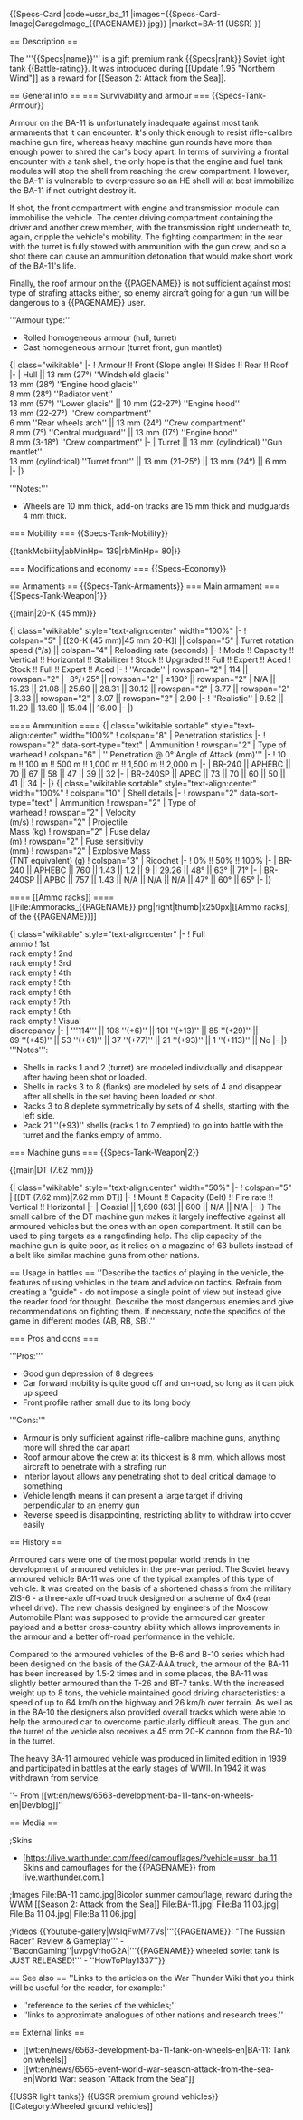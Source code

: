 {{Specs-Card
|code=ussr_ba_11
|images={{Specs-Card-Image|GarageImage_{{PAGENAME}}.jpg}}
|market=BA-11 (USSR)
}}

== Description ==

<!-- ''In the description, the first part should be about the history of the creation and combat usage of the vehicle, as well as its key features. In the second part, tell the reader about the ground vehicle in the game. Insert a screenshot of the vehicle, so that if the novice player does not remember the vehicle by name, he will immediately understand what kind of vehicle the article is talking about.'' -->

The '''{{Specs|name}}''' is a gift premium rank {{Specs|rank}} Soviet light tank {{Battle-rating}}. It was introduced during [[Update 1.95 "Northern Wind"]] as a reward for [[Season 2: Attack from the Sea]].

== General info ==
=== Survivability and armour ===
{{Specs-Tank-Armour}}

<!-- ''Describe armour protection. Note the most well protected and key weak areas. Appreciate the layout of modules as well as the number and location of crew members. Is the level of armour protection sufficient, is the placement of modules helpful for survival in combat? If necessary use a visual template to indicate the most secure and weak zones of the armour.'' The text within these arrows are not to be deleted -->

Armour on the BA-11 is unfortunately inadequate against most tank armaments that it can encounter. It's only thick enough to resist rifle-calibre machine gun fire, whereas heavy machine gun rounds have more than enough power to shred the car's body apart. In terms of surviving a frontal encounter with a tank shell, the only hope is that the engine and fuel tank modules will stop the shell from reaching the crew compartment. However, the BA-11 is vulnerable to overpressure so an HE shell will at best immobilize the BA-11 if not outright destroy it.

If shot, the front compartment with engine and transmission module can immobilise the vehicle. The center driving compartment containing the driver and another crew member, with the transmission right underneath to, again, cripple the vehicle's mobility. The fighting compartment in the rear with the turret is fully stowed with ammunition with the gun crew, and so a shot there can cause an ammunition detonation that would make short work of the BA-11's life.

Finally, the roof armour on the {{PAGENAME}} is not sufficient against most type of strafing attacks either, so enemy aircraft going for a gun run will be dangerous to a {{PAGENAME}} user.

'''Armour type:'''

- Rolled homogeneous armour (hull, turret)
- Cast homogeneous armour (turret front, gun mantlet)

{| class="wikitable"
|-
! Armour !! Front (Slope angle) !! Sides !! Rear !! Roof
|-
| Hull || 13 mm (27°) ''Windshield glacis'' <br> 13 mm (28°) ''Engine hood glacis'' <br> 8 mm (28°) ''Radiator vent'' <br> 13 mm (57°) ''Lower glacis'' || 10 mm (22-27°) ''Engine hood'' <br> 13 mm (22-27°) ''Crew compartment'' <br> 6 mm ''Rear wheels arch'' || 13 mm (24°) ''Crew compartment'' <br> 8 mm (7°) ''Central mudguard'' || 13 mm (17°) ''Engine hood'' <br> 8 mm (3-18°) ''Crew compartment''
|-
| Turret || 13 mm (cylindrical) ''Gun mantlet'' <br> 13 mm (cylindrical) ''Turret front'' || 13 mm (21-25°) || 13 mm (24°) || 6 mm
|-
|}

'''Notes:'''

- Wheels are 10 mm thick, add-on tracks are 15 mm thick and mudguards 4 mm thick.

=== Mobility ===
{{Specs-Tank-Mobility}}

<!-- ''Write about the mobility of the ground vehicle. Estimate the specific power and manoeuvrability, as well as the maximum speed forwards and backwards.'' -->

{{tankMobility|abMinHp= 139|rbMinHp= 80|<!--AoAweight=(optional) -->}}

=== Modifications and economy ===
{{Specs-Economy}}

== Armaments ==
{{Specs-Tank-Armaments}}
=== Main armament ===
{{Specs-Tank-Weapon|1}}

<!-- ''Give the reader information about the characteristics of the main gun. Assess its effectiveness in a battle based on the reloading speed, ballistics and the power of shells. Do not forget about the flexibility of the fire, that is how quickly the cannon can be aimed at the target, open fire on it and aim at another enemy. Add a link to the main article on the gun: <code><nowiki>{{main|Name of the weapon}}</nowiki></code>. Describe in general terms the ammunition available for the main gun. Give advice on how to use them and how to fill the ammunition storage.'' -->

{{main|20-K (45 mm)}}

{| class="wikitable" style="text-align:center" width="100%"
|-
! colspan="5" | [[20-K (45 mm)|45 mm 20-K]] || colspan="5" | Turret rotation speed (°/s) || colspan="4" | Reloading rate (seconds)
|-
! Mode !! Capacity !! Vertical !! Horizontal !! Stabilizer
! Stock !! Upgraded !! Full !! Expert !! Aced
! Stock !! Full !! Expert !! Aced
|-
! ''Arcade''
| rowspan="2" | 114 || rowspan="2" | -8°/+25° || rowspan="2" | ±180° || rowspan="2" | N/A || 15.23 || 21.08 || 25.60 || 28.31 || 30.12 || rowspan="2" | 3.77 || rowspan="2" | 3.33 || rowspan="2" | 3.07 || rowspan="2" | 2.90
|-
! ''Realistic''
| 9.52 || 11.20 || 13.60 || 15.04 || 16.00
|-
|}

==== Ammunition ====
{| class="wikitable sortable" style="text-align:center" width="100%"
! colspan="8" | Penetration statistics
|-
! rowspan="2" data-sort-type="text" | Ammunition
! rowspan="2" | Type of<br>warhead
! colspan="6" | '''Penetration @ 0° Angle of Attack (mm)'''
|-
! 10 m !! 100 m !! 500 m !! 1,000 m !! 1,500 m !! 2,000 m
|-
| BR-240 || APHEBC || 70 || 67 || 58 || 47 || 39 || 32
|-
| BR-240SP || APBC || 73 || 70 || 60 || 50 || 41 || 34
|-
|}
{| class="wikitable sortable" style="text-align:center" width="100%"
! colspan="10" | Shell details
|-
! rowspan="2" data-sort-type="text" | Ammunition
! rowspan="2" | Type of<br>warhead
! rowspan="2" | Velocity<br>(m/s)
! rowspan="2" | Projectile<br>Mass (kg)
! rowspan="2" | Fuse delay<br>(m)
! rowspan="2" | Fuse sensitivity<br>(mm)
! rowspan="2" | Explosive Mass<br>(TNT equivalent) (g)
! colspan="3" | Ricochet
|-
! 0% !! 50% !! 100%
|-
| BR-240 || APHEBC || 760 || 1.43 || 1.2 || 9 || 29.26 || 48° || 63° || 71°
|-
| BR-240SP || APBC || 757 || 1.43 || N/A || N/A || N/A || 47° || 60° || 65°
|-
|}

==== [[Ammo racks]] ====
[[File:Ammoracks_{{PAGENAME}}.png|right|thumb|x250px|[[Ammo racks]] of the {{PAGENAME}}]]

<!-- '''Last updated: 1.101.0.44''' -->

{| class="wikitable" style="text-align:center"
|-
! Full<br>ammo
! 1st<br>rack empty
! 2nd<br>rack empty
! 3rd<br>rack empty
! 4th<br>rack empty
! 5th<br>rack empty
! 6th<br>rack empty
! 7th<br>rack empty
! 8th<br>rack empty
! Visual<br>discrepancy
|-
| '''114''' || 108&nbsp;''(+6)'' || 101&nbsp;''(+13)'' || 85&nbsp;''(+29)'' || 69&nbsp;''(+45)'' || 53&nbsp;''(+61)'' || 37&nbsp;''(+77)'' || 21&nbsp;''(+93)'' || 1&nbsp;''(+113)'' || No
|-
|}
'''Notes''':

- Shells in racks 1 and 2 (turret) are modeled individually and disappear after having been shot or loaded.
- Shells in racks 3 to 8 (flanks) are modeled by sets of 4 and disappear after all shells in the set having been loaded or shot.
- Racks 3 to 8 deplete symmetrically by sets of 4 shells, starting with the left side.
- Pack 21&nbsp;''(+93)'' shells (racks 1 to 7 emptied) to go into battle with the turret and the flanks empty of ammo.

=== Machine guns ===
{{Specs-Tank-Weapon|2}}

<!-- ''Offensive and anti-aircraft machine guns not only allow you to fight some aircraft but also are effective against lightly armoured vehicles. Evaluate machine guns and give recommendations on its use.'' -->

{{main|DT (7.62 mm)}}

{| class="wikitable" style="text-align:center" width="50%"
|-
! colspan="5" | [[DT (7.62 mm)|7.62 mm DT]]
|-
! Mount !! Capacity (Belt) !! Fire rate !! Vertical !! Horizontal
|-
| Coaxial || 1,890 (63) || 600 || N/A || N/A
|-
|}
The small calibre of the DT machine gun makes it largely ineffective against all armoured vehicles but the ones with an open compartment. It still can be used to ping targets as a rangefinding help. The clip capacity of the machine gun is quite poor, as it relies on a magazine of 63 bullets instead of a belt like similar machine guns from other nations.

== Usage in battles ==
''Describe the tactics of playing in the vehicle, the features of using vehicles in the team and advice on tactics. Refrain from creating a "guide" - do not impose a single point of view but instead give the reader food for thought. Describe the most dangerous enemies and give recommendations on fighting them. If necessary, note the specifics of the game in different modes (AB, RB, SB).''

=== Pros and cons ===

<!--Summarise and briefly evaluate the vehicle in terms of its characteristics and combat effectiveness. Mark its pros and cons in a bulleted list. Try not to use more than 6 points for each of the characteristics. Avoid using categorical definitions such as "bad", "good" and the like - use substitutions with softer forms such as "inadequate" and "effective".-->

'''Pros:'''

- Good gun depression of 8 degrees
- Car forward mobility is quite good off and on-road, so long as it can pick up speed
- Front profile rather small due to its long body

'''Cons:'''

- Armour is only sufficient against rifle-calibre machine guns, anything more will shred the car apart
- Roof armour above the crew at its thickest is 8 mm, which allows most aircraft to penetrate with a strafing run
- Interior layout allows any penetrating shot to deal critical damage to something
- Vehicle length means it can present a large target if driving perpendicular to an enemy gun
- Reverse speed is disappointing, restricting ability to withdraw into cover easily

== History ==

<!-- ''Describe the history of the creation and combat usage of the vehicle in more detail than in the introduction. If the historical reference turns out to be too long, take it to a separate article, taking a link to the article about the vehicle and adding a block "/History" (example: <nowiki>https://wiki.warthunder.com/(Vehicle-name)/History</nowiki>) and add a link to it here using the <code>main</code> template. Be sure to reference text and sources by using <code><nowiki><ref></ref></nowiki></code>, as well as adding them at the end of the article with <code><nowiki><references /></nowiki></code>. This section may also include the vehicle's dev blog entry (if applicable) and the in-game encyclopedia description (under <code><nowiki>=== In-game description ===</nowiki></code>, also if applicable).'' -->

Armoured cars were one of the most popular world trends in the development of armoured vehicles in the pre-war period. The Soviet heavy armoured vehicle BA-11 was one of the typical examples of this type of vehicle. It was created on the basis of a shortened chassis from the military ZIS-6 - a three-axle off-road truck designed on a scheme of 6x4 (rear wheel drive). The new chassis designed by engineers of the Moscow Automobile Plant was supposed to provide the armoured car greater payload and a better cross-country ability which allows improvements in the armour and a better off-road performance in the vehicle.

Compared to the armoured vehicles of the B-6 and B-10 series which had been designed on the basis of the GAZ-AAA truck, the armour of the BA-11 has been increased by 1.5-2 times and in some places, the BA-11 was slightly better armoured than the T-26 and BT-7 tanks. With the increased weight up to 8 tons, the vehicle maintained good driving characteristics: a speed of up to 64 km/h on the highway and 26 km/h over terrain. As well as in the BA-10 the designers also provided overall tracks which were able to help the armoured car to overcome particularly difficult areas. The gun and the turret of the vehicle also receives a 45 mm 20-K cannon from the BA-10 in the turret.

The heavy BA-11 armoured vehicle was produced in limited edition in 1939 and participated in battles at the early stages of WWII. In 1942 it was withdrawn from service.

''- From [[wt:en/news/6563-development-ba-11-tank-on-wheels-en|Devblog]]''

== Media ==

<!-- ''Excellent additions to the article would be video guides, screenshots from the game, and photos.'' -->

;Skins

- [https://live.warthunder.com/feed/camouflages/?vehicle=ussr_ba_11 Skins and camouflages for the {{PAGENAME}} from live.warthunder.com.]

;Images
<gallery mode="packed" heights="150">
File:BA-11 camo.jpg|Bicolor summer camouflage, reward during the WWM [[Season 2: Attack from the Sea]]
File:BA-11.jpg|
File:Ba 11 03.jpg|
File:Ba 11 04.jpg|
File:Ba 11 06.jpg|
</gallery>

;Videos
{{Youtube-gallery|WsIqFwM77Vs|'''{{PAGENAME}}: "The Russian Racer" Review & Gameplay''' - ''BaconGaming''|uvpgVrhoG2A|'''{{PAGENAME}} wheeled soviet tank is JUST RELEASED!''' - ''HowToPlay1337''}}

== See also ==
''Links to the articles on the War Thunder Wiki that you think will be useful for the reader, for example:''

- ''reference to the series of the vehicles;''
- ''links to approximate analogues of other nations and research trees.''

== External links ==

<!-- ''Paste links to sources and external resources, such as:''
* ''topic on the official game forum;''
* ''other literature.'' -->

- [[wt:en/news/6563-development-ba-11-tank-on-wheels-en|BA-11: Tank on wheels]]
- [[wt:en/news/6565-event-world-war-season-attack-from-the-sea-en|World War: season "Attack from the Sea"]]

{{USSR light tanks}}
{{USSR premium ground vehicles}}
[[Category:Wheeled ground vehicles]]
